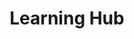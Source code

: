 ---
widget: portfolio
headless: true
weight: 20
title: 'Learning Hub'
subtitle: ''

content:
  page_type: project
  filter_default: 0
  filter_button:
    - name: All
      tag: '*'

design:
  columns: '1'
  view: card_custom  # 여기를 card_custom으로 변경
  flip_alt_rows: true
  background: {}
  spacing: {padding: [0, 0, "120px", 0]}

  view_options:
    card_view_layout: small_image
---